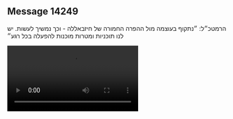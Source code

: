 ## Message 14249

הרמטכ״ל: ״נתקוף בעוצמה מול ההפרה החמורה של חיזבאללה - וכך נמשיך לעשות. יש לנו תוכניות ומטרות מוכנות להפעלה בכל רגע״

![Video](https://data.iron-swords.co.il/2024/December/02/14249/14249_media.mp4)
